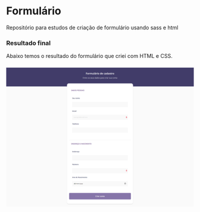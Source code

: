 # Formulário

Repositório para estudos de criação de formulário usando sass e html 

### Resultado final
Abaixo temos o resultado do formulário que criei com HTML e CSS.
###
![Parte superior do formulário](img/tela-projeto.png)
